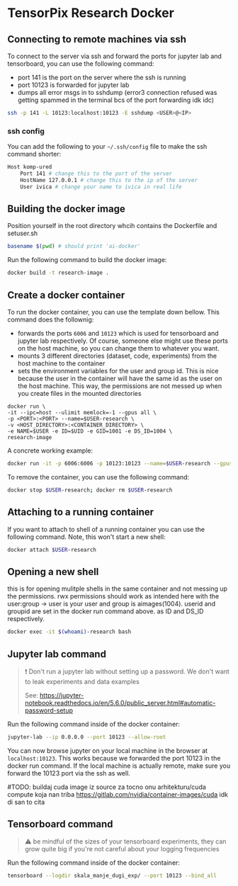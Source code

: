 # TensorPix Research Docker

## Connecting to remote machines via ssh

To connect to the server via ssh and forward the ports for jupyter lab and tensorboard, you can use the following command:
- port 141 is the port on the server where the ssh is running
- port 10123 is forwarded for jupyter lab
- dumps all error msgs in to sshdump (error3 connection refused was getting spammed in the terminal bcs of the port forwarding idk idc)


```bash
ssh -p 141 -L 10123:localhost:10123 -E sshdump <USER>@<IP>
```

### ssh config

You can add the following to your `~/.ssh/config` file to make the ssh command shorter:

```bash
Host komp-ured
    Port 141 # change this to the port of the server
    HostName 127.0.0.1 # change this to the ip of the server
    User ivica # change your name to ivica in real life
```

## Building the docker image

Position yourself in the root directory whcih contains the Dockerfile and setuser.sh

```bash
basename $(pwd) # should print 'ai-docker'
```

Run the following command to build the docker image:

```bash
docker build -t research-image .
```

## Create a docker container

To run the docker container, you can use the template down bellow. This command does the follownig:
- forwards the ports `6006` and `10123` which is used for tensorboard and jupyter lab respectively. Of course, someone else might use these ports on the host machine, so you can change them to whatever you want.
- mounts 3 different directories (dataset, code, experiments) from the host machine to the container
- sets the environment variables for the user and group id. This is nice because the user in the container will have the same id as the user on the host machine. This way, the permissions are not messed up when you create files in the mounted directories

```
docker run \
-it --ipc=host --ulimit memlock=-1 --gpus all \
-p <PORT>:<PORT> --name=$USER-research \
-v <HOST_DIRECTORY>:<CONTAINER_DIRECTORY> \
-e NAME=$USER -e ID=$UID -e GID=1001 -e DS_ID=1004 \
research-image
```

A concrete working example:

```bash
docker run -it -p 6006:6006 -p 10123:10123 --name=$USER-research --gpus all --ipc=host --ulimit memlock=-1 -v /data:/data -v ~/experiments:/home/$USER/experiments -v ~/code:/home/$USER/code -e NAME=$USER -e ID=$UID -e GID=1001 -e DS_ID=1004 research-image
```

To remove the container, you can use the following command:

```bash
docker stop $USER-research; docker rm $USER-research
```

## Attaching to a running container

If you want to attach to shell of a running container you can use the following command. Note, this won't start a new shell:

```bash
docker attach $USER-research
```

## Opening a new shell

this is for opening mulitple shells in the same container and not messing up the permissions. rwx permissions should work as intended here with the user:group -> user is your user and group is aimages(1004). userid and groupid are set in the docker run command above. as ID and DS_ID respectively.

```bash
docker exec -it $(whoami)-research bash
```

## Jupyter lab command

> ❗ Don't run a jupyter lab without setting up a password. We don't want to leak experiments and data examples
>
> See: https://jupyter-notebook.readthedocs.io/en/5.6.0/public_server.html#automatic-password-setup

Run the following command inside of the docker container:

```bash
jupyter-lab --ip 0.0.0.0 --port 10123 --allow-root
```

You can now browse jupyter on your local machine in the browser at `localhost:10123`. This works because we forwarded the port 10123 in the docker run command. If the local machine is actually remote, make sure you forward the 10123 port via the ssh as well.

#TODO: buildaj cuda image iz source za tocno onu arhitekturu/cuda compute koja nan triba https://gitlab.com/nvidia/container-images/cuda idk di san to cita

## Tensorboard command

> ⚠️ be mindful of the sizes of your tensorboard experiments, they can grow quite big if you're not careful about your logging frequencies

Run the following command inside of the docker container:

```bash
tensorboard --logdir skala_manje_dugi_exp/ --port 10123 --bind_all
```